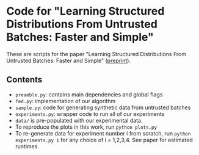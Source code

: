 # Code for "Learning Structured Distributions From Untrusted Batches: Faster and Simple"

These are scripts for the paper "Learning Structured Distributions From Untrusted Batches: Faster and Simple" (<a href="https://arxiv.org/abs/2002.10435">preprint</a>).

## Contents
- `preamble.py`: contains main dependencies and global flags
- `fed.py`: implementation of our algorithm
- `sample.py`: code for generating synthetic data from untrusted batches
- `experiments.py`: wrapper code to run all of our experiments
- `data/` is pre-populated with our experimental data.
- To reproduce the plots in this work, run `python plots.py`
- To re-generate data for experiment number i from scratch, run `python experiments.py i` for any choice of i = 1,2,3,4. See paper for estimated runtimes.
